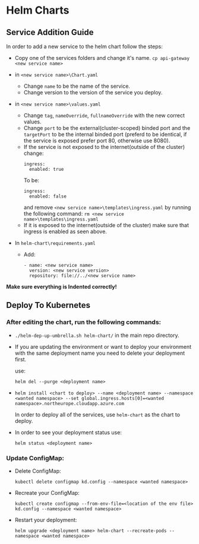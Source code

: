 # Helm Charts

## Service Addition Guide

In order to add a new service to the helm chart follow the steps:

- Copy one of the services folders and change it's name.
  `cp api-gateway <new service name>`

- in `<new service name>\Chart.yaml`
  - Change `name` to be the name of the service.
  - Change version to the version of the service you deploy.

- in `<new service name>\values.yaml`
  - Change `tag`, `nameOverride`, `fullnameOverride` with the new correct values.
  - Change `port` to be the external(cluster-scoped) binded port and the `targetPort` to be the internal binded port (preferd to be identical, if the service is exposed prefer port 80, otherwise use 8080).
  - If the service is not exposed to the internet(outside of the cluster) change:
    ``` 
    ingress:
      enabled: true
    ```
    To be:
    ``` 
    ingress:
      enabled: false
    ```
    and remove `<new service name>\templates\ingress.yaml` by running the following command: `rm <new service name>\templates\ingress.yaml`
  - If it is exposed to the internet(outside of the cluster)
    make sure that ingress is enabled as seen above.

- In `helm-chart\requirements.yaml`
  - Add: 
    ```
    - name: <new service name>
      version: <new service version>
      repository: file://../<new service name>
    ```
**Make sure everything is Indented correctly!**

## Deploy To Kubernetes
  ### After editing the chart, run the following commands:
  - `./helm-dep-up-umbrella.sh helm-chart/` in the main repo directory.
  - If you are updating the environment or want to deploy your environment with the same deployment name you need to delete your deployment first.
  
    use: 
    ```
    helm del --purge <deployment name>
    ``` 
  - ```
    helm install <chart to deploy> --name <deployment name> --namespace <wanted namespace> --set global.ingress.hosts[0]=<wanted namespace>.northeurope.cloudapp.azure.com
    ```
    In order to deploy all of the services, use `helm-chart` as the chart to deploy.
  
  -  In order to see your deployment status use:
      ```
      helm status <deployment name>
      ```
  ### Update ConfigMap:
  - Delete ConfigMap:
    ```
    kubectl delete configmap kd.config --namespace <wanted namespace>
    ```
  - Recreate your ConfigMap:
    ```
    kubectl create configmap --from-env-file=<location of the env file> kd.config --namespace <wanted namespace>
    ```
  - Restart your deployment:
    ```
    helm upgrade <deployment name> helm-chart --recreate-pods --namespace <wanted namespace>
    ```
